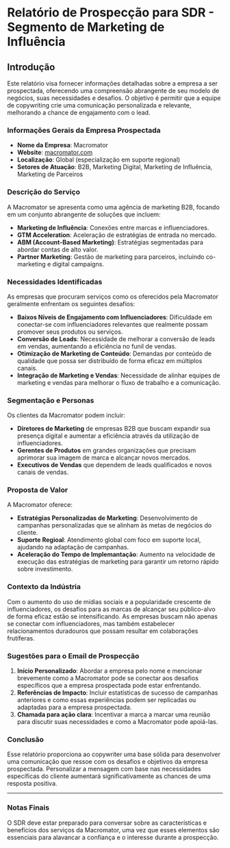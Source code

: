 # Relatório de Prospecção para SDR - Segmento de Marketing de Influência

## Introdução
Este relatório visa fornecer informações detalhadas sobre a empresa a ser prospectada, oferecendo uma compreensão abrangente de seu modelo de negócios, suas necessidades e desafios. O objetivo é permitir que a equipe de copywriting crie uma comunicação personalizada e relevante, melhorando a chance de engajamento com o lead.

### Informações Gerais da Empresa Prospectada
- **Nome da Empresa**: Macromator
- **Website**: [macromator.com](http://www.macromator.com)
- **Localização**: Global (especialização em suporte regional)
- **Setores de Atuação**: B2B, Marketing Digital, Marketing de Influência, Marketing de Parceiros

### Descrição do Serviço
A Macromator se apresenta como uma agência de marketing B2B, focando em um conjunto abrangente de soluções que incluem:
- **Marketing de Influência**: Conexões entre marcas e influenciadores.
- **GTM Acceleration**: Aceleração de estratégias de entrada no mercado.
- **ABM (Account-Based Marketing)**: Estratégias segmentadas para abordar contas de alto valor.
- **Partner Marketing**: Gestão de marketing para parceiros, incluindo co-marketing e digital campaigns.

### Necessidades Identificadas
As empresas que procuram serviços como os oferecidos pela Macromator geralmente enfrentam os seguintes desafios:
- **Baixos Níveis de Engajamento com Influenciadores**: Dificuldade em conectar-se com influenciadores relevantes que realmente possam promover seus produtos ou serviços.
- **Conversão de Leads**: Necessidade de melhorar a conversão de leads em vendas, aumentando a eficiência no funil de vendas.
- **Otimização de Marketing de Conteúdo**: Demandas por conteúdo de qualidade que possa ser distribuído de forma eficaz em múltiplos canais.
- **Integração de Marketing e Vendas**: Necessidade de alinhar equipes de marketing e vendas para melhorar o fluxo de trabalho e a comunicação.

### Segmentação e Personas
Os clientes da Macromator podem incluir:
- **Diretores de Marketing** de empresas B2B que buscam expandir sua presença digital e aumentar a eficiência através da utilização de influenciadores.
- **Gerentes de Produtos** em grandes organizações que precisam aprimorar sua imagem de marca e alcançar novos mercados.
- **Executivos de Vendas** que dependem de leads qualificados e novos canais de vendas.

### Proposta de Valor
A Macromator oferece:
- **Estratégias Personalizadas de Marketing**: Desenvolvimento de campanhas personalizadas que se alinham às metas de negócios do cliente.
- **Suporte Regioal**: Atendimento global com foco em suporte local, ajudando na adaptação de campanhas.
- **Aceleração do Tempo de Implemantação**: Aumento na velocidade de execução das estratégias de marketing para garantir um retorno rápido sobre investimento.

### Contexto da Indústria
Com o aumento do uso de mídias sociais e a popularidade crescente de influenciadores, os desafios para as marcas de alcançar seu público-alvo de forma eficaz estão se intensificando. As empresas buscam não apenas se conectar com influenciadores, mas também estabelecer relacionamentos duradouros que possam resultar em colaborações frutíferas.

### Sugestões para o Email de Prospecção
1. **Início Personalizado**: Abordar a empresa pelo nome e mencionar brevemente como a Macromator pode se conectar aos desafios específicos que a empresa prospectada pode estar enfrentando.
2. **Referências de Impacto**: Incluir estatísticas de sucesso de campanhas anteriores e como essas experiências podem ser replicadas ou adaptadas para a empresa prospectada.
3. **Chamada para ação clara**: Incentivar a marca a marcar uma reunião para discutir suas necessidades e como a Macromator pode apoiá-las.

### Conclusão
Esse relatório proporciona ao copywriter uma base sólida para desenvolver uma comunicação que ressoe com os desafios e objetivos da empresa prospectada. Personalizar a mensagem com base nas necessidades específicas do cliente aumentará significativamente as chances de uma resposta positiva.

---

### Notas Finais
O SDR deve estar preparado para conversar sobre as características e benefícios dos serviços da Macromator, uma vez que esses elementos são essenciais para alavancar a confiança e o interesse durante a prospecção.